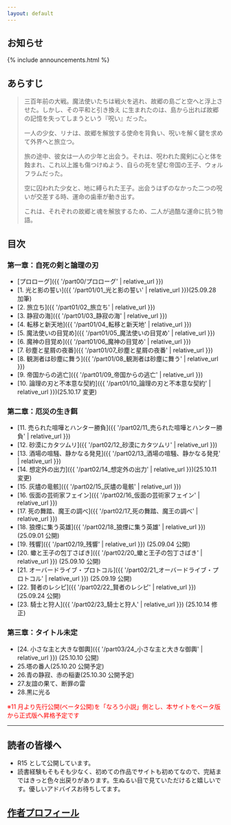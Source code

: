 ```yaml
---
layout: default
---
```


## お知らせ

{% include announcements.html %}

## あらすじ

> 三百年前の大戦。魔法使いたちは戦火を逃れ、故郷の島ごと空へと浮上させた。しかし、その平和と引き換え
> に生まれたのは、島から出れば故郷の記憶を失ってしまうという『呪い』だった。
>
> 一人の少女、リナは、故郷を解放する使命を背負い、呪いを解く鍵を求めて外界へと旅立つ。
>
> 旅の途中、彼女は一人の少年と出会う。それは、呪われた魔剣に心と体を蝕まれ、これ以上誰も傷つけぬよう、自らの死を望む帝国の王子、ウォルフラムだった。
>
> 空に囚われた少女と、地に縛られた王子。出会うはずのなかった二つの呪いが交差する時、運命の歯車が動き出す。
>
> これは、それぞれの故郷と魂を解放するため、二人が過酷な運命に抗う物語。

## 目次

### 第一章：自死の剣と論理の刃

- [プロローグ]({{ '/part00/プロローグ' | relative_url }})
- [1. 光と影の誓い]({{ '/part01/01_光と影の誓い' | relative_url }})(25.09.28 加筆)
- [2. 旅立ち]({{ '/part01/02_旅立ち' | relative_url }})
- [3. 静寂の海]({{ '/part01/03_静寂の海' | relative_url }})
- [4. 転移と新天地]({{ '/part01/04_転移と新天地' | relative_url }})
- [5. 魔法使いの目覚め]({{ '/part01/05_魔法使いの目覚め' | relative_url }})
- [6. 魔神の目覚め]({{ '/part01/06_魔神の目覚め' | relative_url }})
- [7. 砂塵と星屑の夜番]({{ '/part01/07_砂塵と星屑の夜番' | relative_url }})
- [8. 観測者は砂塵に舞う]({{ '/part01/08_観測者は砂塵に舞う' | relative_url }})
- [9. 帝国からの逃亡]({{ '/part01/09_帝国からの逃亡' | relative_url }})
- [10. 論理の刃と不本意な契約]({{ '/part01/10_論理の刃と不本意な契約' | relative_url }})(25.10.17 変更)

### 第二章：厄災の生き餌

- [11. 売られた喧嘩とハンター勝負]({{ '/part02/11_売られた喧嘩とハンター勝負' | relative_url }})
- [12. 砂漠にカタツムリ]({{ '/part02/12_砂漠にカタツムリ' | relative_url }})
- [13. 酒場の喧騒、静かなる発見]({{ '/part02/13_酒場の喧騒、静かなる発見' | relative_url }})
- [14. 想定外の出力]({{ '/part02/14_想定外の出力' | relative_url }})(25.10.11 変更)
- [15. 灰燼の竜骸]({{ '/part02/15_灰燼の竜骸' | relative_url }})
- [16. 仮面の芸術家フェイン]({{ '/part02/16_仮面の芸術家フェイン' | relative_url }})
- [17. 死の舞踏、魔王の調べ]({{ '/part02/17_死の舞踏、魔王の調べ' | relative_url }})
- [18. 狼煙に集う英雄]({{ '/part02/18_狼煙に集う英雄' | relative_url }}) (25.09.01 公開)
- [19. 残響]({{ '/part02/19_残響' | relative_url }}) (25.09.04 公開)
- [20. 蠍と王子の包丁さばき]({{ '/part02/20_蠍と王子の包丁さばき' | relative_url }}) (25.09.10 公開)
- [21. オーバードライブ・プロトコル]({{ '/part02/21_オーバードライブ・プロトコル' | relative_url }})
  (25.09.19 公開)
- [22. 賢者のレシピ]({{ '/part02/22_賢者のレシピ' | relative_url }}) (25.09.24 公開)
- [23. 騎士と狩人]({{ '/part02/23_騎士と狩人' | relative_url }}) (25.10.14 修正)

### 第三章：タイトル未定

- [24. 小さな主と大きな御輿]({{ '/part03/24_小さな主と大きな御輿' | relative_url }}) (25.10.10 公開)
- 25.塔の番人(25.10.20 公開予定)
- 26.青の静寂、赤の稲妻(25.10.30 公開予定)
- 27.友誼の果て、断罪の雷
- 28.黒に光る

<span style="color: red;">※11 月より先行公開(ベータ公開)を「なろう小説」側とし、本サイトをベータ版から正式版へ昇格予定です</span>

---

## 読者の皆様へ

- R15 として公開しています。
- 読書経験もそもそも少なく、初めての作品でサイトも初めてなので、完結まではきっと色々出戻りがあります。生ぬるい目で見ていただけると嬉しいです。優しいアドバイスお待ちしてます。

## [作者プロフィール](./profile)
